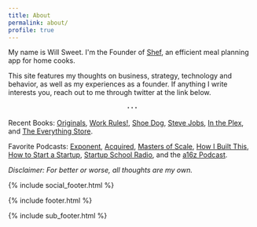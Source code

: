 ```yaml
---
title: About
permalink: about/
profile: true
---
```


My name is Will Sweet. I'm the Founder of [Shef][Shef], an efficient meal planning app for home cooks.

This site features my thoughts on business, strategy, technology and behavior, as well as my experiences as a founder. If anything I write interests you, reach out to me through twitter at the link below.<center><b>⋅ ⋅ ⋅</b></center>

Recent Books: [Originals][Originals], [Work Rules!][Work Rules!], [Shoe Dog][Shoe Dog], [Steve Jobs][Steve Jobs], [In the Plex][In the Plex], and [The Everything Store][The Everything Store].

Favorite Podcasts: [Exponent][Exponent], [Acquired][Acquired], [Masters of Scale][Masters of Scale], [How I Built This][How I Built This], [How to Start a Startup][How to Start a Startup], [Startup School Radio][Startup School Radio], and the [a16z Podcast][a16z Podcast].

*Disclaimer: For better or worse, all thoughts are my own.*

{% include social_footer.html %}

[Shef]: http://www.shef.io "Shef"
[Originals]: https://www.amazon.com/Originals-How-Non-Conformists-Move-World/dp/014312885X/ref=tmm_pap_swatch_0?_encoding=UTF8&qid=&sr= "Originals"
[Work Rules!]: https://www.amazon.com/Work-Rules-Insights-Inside-Transform/dp/1455554790/ref=tmm_hrd_swatch_0?_encoding=UTF8&qid=&sr= "Work Rules!"
[Shoe Dog]: https://www.amazon.com/Shoe-Dog-Memoir-Creator-Nike/dp/1501135910/ref=sr_1_1?s=books&ie=UTF8&qid=1501623131&sr=1-1&keywords=shoe+dog "Shoe Dog"
[Steve Jobs]: https://www.amazon.com/Steve-Jobs-Walter-Isaacson/dp/1501127624/ref=sr_1_1?s=books&ie=UTF8&qid=1501623151&sr=1-1&keywords=Steve+Jobs "Steve Jobs"
[In the Plex]: https://www.amazon.com/Plex-Google-Thinks-Works-Shapes/dp/1416596585/ref=sr_1_1?s=books&ie=UTF8&qid=1501623174&sr=1-1&keywords=in+the+plex "In the Plex"
[The Everything Store]: https://www.amazon.com/Everything-Store-Jeff-Bezos-Amazon/dp/0316219282/ref=tmm_pap_swatch_0?_encoding=UTF8&qid=&sr= "The Everything Store"
[Exponent]: http://exponent.fm/ "Exponent"
[Acquired]: http://www.acquired.fm/ "Acquired"
[Masters of Scale]: https://mastersofscale.com/ "Masters of Scale"
[How I Built This]: http://www.npr.org/podcasts/510313/how-i-built-this "How I Built This"
[How to Start a Startup]: http://startupclass.samaltman.com/ "How to Start a Startup"
[Startup School Radio]: https://soundcloud.com/akharris "Startup School Radio"
[a16z Podcast]: https://a16z.com/podcasts/ "a16z Podcast"

{% include footer.html %}

{% include sub_footer.html %}

